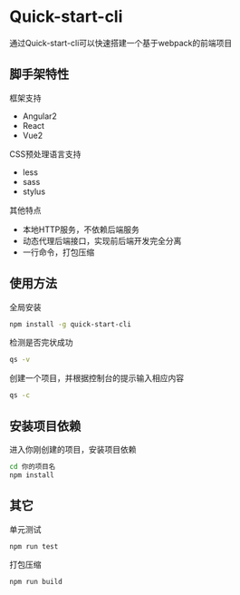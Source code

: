 # Quick-start-cli

通过Quick-start-cli可以快速搭建一个基于webpack的前端项目

## 脚手架特性
框架支持
- Angular2
- React
- Vue2

CSS预处理语言支持
- less
- sass
- stylus

其他特点
- 本地HTTP服务，不依赖后端服务
- 动态代理后端接口，实现前后端开发完全分离
- 一行命令，打包压缩

## 使用方法
全局安装
```bash
npm install -g quick-start-cli
```
检测是否完状成功
```bash
qs -v
```
创建一个项目，并根据控制台的提示输入相应内容
```bash
qs -c
```
## 安装项目依赖
进入你刚创建的项目，安装项目依赖
```bash
cd 你的项目名
npm install
```

## 其它
单元测试
```bash
npm run test
```
打包压缩
```bash
npm run build
```



